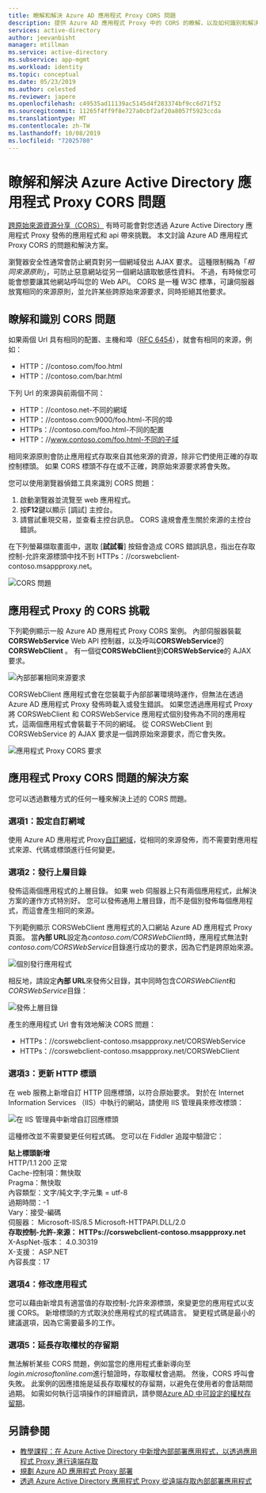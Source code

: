 ```yaml
---
title: 瞭解和解決 Azure AD 應用程式 Proxy CORS 問題
description: 提供 Azure AD 應用程式 Proxy 中的 CORS 的瞭解，以及如何識別和解決 CORS 問題。
services: active-directory
author: jeevanbisht
manager: mtillman
ms.service: active-directory
ms.subservice: app-mgmt
ms.workload: identity
ms.topic: conceptual
ms.date: 05/23/2019
ms.author: celested
ms.reviewer: japere
ms.openlocfilehash: c49535ad11139ac5145d4f283374bf9cc6d71f52
ms.sourcegitcommit: 11265f4ff9f8e727a0cbf2af20a8057f5923ccda
ms.translationtype: MT
ms.contentlocale: zh-TW
ms.lasthandoff: 10/08/2019
ms.locfileid: "72025780"
---
```

# <a name="understand-and-solve-azure-active-directory-application-proxy-cors-issues"></a>瞭解和解決 Azure Active Directory 應用程式 Proxy CORS 問題

[跨原始來源資源分享（CORS）](https://www.w3.org/TR/cors/) 有時可能會對您透過 Azure Active Directory 應用程式 Proxy 發佈的應用程式和 api 帶來挑戰。 本文討論 Azure AD 應用程式 Proxy CORS 的問題和解決方案。

瀏覽器安全性通常會防止網頁對另一個網域發出 AJAX 要求。 這種限制稱為「*相同來源原則*」，可防止惡意網站從另一個網站讀取敏感性資料。 不過，有時候您可能會想要讓其他網站呼叫您的 Web API。 CORS 是一種 W3C 標準，可讓伺服器放寬相同的來源原則，並允許某些跨原始來源要求，同時拒絕其他要求。

## <a name="understand-and-identify-cors-issues"></a>瞭解和識別 CORS 問題

如果兩個 Url 具有相同的配置、主機和埠（[RFC 6454](https://tools.ietf.org/html/rfc6454)），就會有相同的來源，例如：

-   HTTP：\//contoso.com/foo.html
-   HTTP：\//contoso.com/bar.html

下列 Url 的來源與前兩個不同：

-   HTTP：\//contoso.net-不同的網域
-   HTTP：\//contoso.com:9000/foo.html-不同的埠
-   HTTPs：\//contoso.com/foo.html-不同的配置
-   HTTP：\//www.contoso.com/foo.html-不同的子域

相同來源原則會防止應用程式存取來自其他來源的資源，除非它們使用正確的存取控制標頭。 如果 CORS 標頭不存在或不正確，跨原始來源要求將會失敗。 

您可以使用瀏覽器偵錯工具來識別 CORS 問題：

1. 啟動瀏覽器並流覽至 web 應用程式。
1. 按**F12**鍵以顯示 [調試] 主控台。
1. 請嘗試重現交易，並查看主控台訊息。 CORS 違規會產生關於來源的主控台錯誤。

在下列螢幕擷取畫面中，選取 [**試試看**] 按鈕會造成 CORS 錯誤訊息，指出在存取控制-允許來源標頭中找不到 HTTPs：\//corswebclient-contoso.msappproxy.net。

![CORS 問題](./media/application-proxy-understand-cors-issues/image3.png)

## <a name="cors-challenges-with-application-proxy"></a>應用程式 Proxy 的 CORS 挑戰

下列範例顯示一般 Azure AD 應用程式 Proxy CORS 案例。 內部伺服器裝載**CORSWebService** Web API 控制器，以及呼叫**CORSWebService**的**CORSWebClient** 。 有一個從**CORSWebClient**到**CORSWebService**的 AJAX 要求。

![內部部署相同來源要求](./media/application-proxy-understand-cors-issues/image1.png)

CORSWebClient 應用程式會在您裝載于內部部署環境時運作，但無法在透過 Azure AD 應用程式 Proxy 發佈時載入或發生錯誤。 如果您透過應用程式 Proxy 將 CORSWebClient 和 CORSWebService 應用程式個別發佈為不同的應用程式，這兩個應用程式會裝載于不同的網域。 從 CORSWebClient 到 CORSWebService 的 AJAX 要求是一個跨原始來源要求，而它會失敗。

![應用程式 Proxy CORS 要求](./media/application-proxy-understand-cors-issues/image2.png)

## <a name="solutions-for-application-proxy-cors-issues"></a>應用程式 Proxy CORS 問題的解決方案

您可以透過數種方式的任何一種來解決上述的 CORS 問題。

### <a name="option-1-set-up-a-custom-domain"></a>選項1：設定自訂網域

使用 Azure AD 應用程式 Proxy[自訂網域](https://docs.microsoft.com/azure/active-directory/active-directory-application-proxy-custom-domains)，從相同的來源發佈，而不需要對應用程式來源、代碼或標頭進行任何變更。 

### <a name="option-2-publish-the-parent-directory"></a>選項2：發行上層目錄

發佈這兩個應用程式的上層目錄。 如果 web 伺服器上只有兩個應用程式，此解決方案的運作方式特別好。 您可以發佈通用上層目錄，而不是個別發佈每個應用程式，而這會產生相同的來源。

下列範例顯示 CORSWebClient 應用程式的入口網站 Azure AD 應用程式 Proxy 頁面。  當**內部 URL**設定為*contoso.com/CORSWebClient*時，應用程式無法對*contoso.com/CORSWebService*目錄進行成功的要求，因為它們是跨原始來源。 

![個別發行應用程式](./media/application-proxy-understand-cors-issues/image4.png)

相反地，請設定**內部 URL**來發佈父目錄，其中同時包含*CORSWebClient*和*CORSWebService*目錄：

![發佈上層目錄](./media/application-proxy-understand-cors-issues/image5.png)

產生的應用程式 Url 會有效地解決 CORS 問題：

- HTTPs：\//corswebclient-contoso.msappproxy.net/CORSWebService
- HTTPs：\//corswebclient-contoso.msappproxy.net/CORSWebClient

### <a name="option-3-update-http-headers"></a>選項3：更新 HTTP 標頭

在 web 服務上新增自訂 HTTP 回應標頭，以符合原始要求。 對於在 Internet Information Services （IIS）中執行的網站，請使用 IIS 管理員來修改標頭：

![在 IIS 管理員中新增自訂回應標頭](./media/application-proxy-understand-cors-issues/image6.png)

這種修改並不需要變更任何程式碼。 您可以在 Fiddler 追蹤中驗證它：

**貼上標頭新增**\
HTTP/1.1 200 正常 \
Cache-控制項：無快取 \
Pragma：無快取 \
內容類型：文字/純文字;字元集 = utf-8 \
過期時間：-1 \
Vary：接受-編碼 \
伺服器： Microsoft-IIS/8.5 Microsoft-HTTPAPI.DLL/2.0 \
**存取控制-允許-來源： HTTPs\://corswebclient-contoso.msappproxy.net**\
X-AspNet-版本： 4.0.30319 \
X-支援： ASP.NET \
內容長度：17

### <a name="option-4-modify-the-app"></a>選項4：修改應用程式

您可以藉由新增具有適當值的存取控制-允許來源標頭，來變更您的應用程式以支援 CORS。 新增標頭的方式取決於應用程式的程式碼語言。 變更程式碼是最小的建議選項，因為它需要最多的工作。

### <a name="option-5-extend-the-lifetime-of-the-access-token"></a>選項5：延長存取權杖的存留期

無法解析某些 CORS 問題，例如當您的應用程式重新導向至*login.microsoftonline.com*進行驗證時，存取權杖會過期。 然後，CORS 呼叫會失敗。 此案例的因應措施是延長存取權杖的存留期，以避免在使用者的會話期間過期。 如需如何執行這項操作的詳細資訊，請參閱[Azure AD 中可設定的權杖存留期](../develop/active-directory-configurable-token-lifetimes.md)。

## <a name="see-also"></a>另請參閱
- [教學課程：在 Azure Active Directory 中新增內部部署應用程式，以透過應用程式 Proxy 進行遠端存取](application-proxy-add-on-premises-application.md) 
- [規劃 Azure AD 應用程式 Proxy 部署](application-proxy-deployment-plan.md) 
- [透過 Azure Active Directory 應用程式 Proxy 從遠端存取內部部署應用程式](application-proxy.md) 
